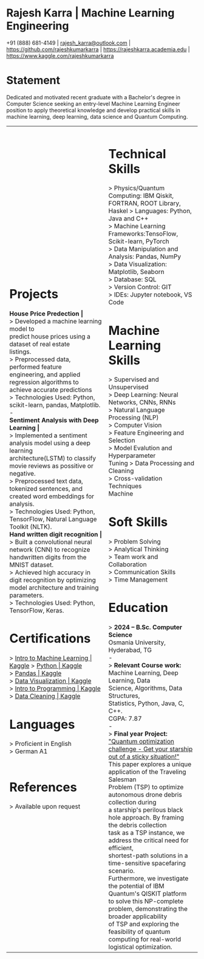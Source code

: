 

# Rajesh Karra | Machine Learning Engineering
 +91 (888) 681-4149 | <rajesh_karra@outlook.com> | <https://github.com/rajeshkumarkarra> | <https://rajeshkarra.academia.edu> | <https://www.kaggle.com/rajeshkumarkarra><br>


# Statement

Dedicated and motivated recent graduate with a Bachelor's degree in Computer Science
seeking an entry-level Machine Learning Engineer position to apply theoretical
knowledge and develop practical skills in machine learning, deep learning, data
science and Quantum Computing.

<table border="0">
 <tr>
 <td><b style="font-size:30px"></b></td>
 <td><b style="font-size:30px"></b></td>
 </tr>
 <tr>
 <td>
 <h1>Projects</h1>
<b>House Price Predection |</b><br>
> Developed a machine learning model to<br>
predict house prices using a dataset of
real estate<br> listings.<br>
> Preprocessed data, performed feature<br>
engineering, and applied regression
algorithms to<br> achieve accurate predictions<br>
> Technologies Used: Python, scikit-learn,
pandas, Matplotlib.<br>
-<br>
<b>Sentiment Analysis with Deep Learning |</b><br>
> Implemented a sentiment analysis model
using a deep learning<br> architecture(LSTM)
to classify movie reviews as possitive or
negative.<br>
> Preprocessed text data, tokenized
sentences, and created word embeddings for
analysis.<br>
> Technologies Used: Python, TensorFlow,
Natural Language Toolkit (NLTK).<br>
<b>Hand written digit recognition |</b><br>
> Built a convolutional neural network
(CNN) to recognize<br> handwritten digits
from the MNIST dataset.<br>
> Achieved high accuracy in digit
recognition by optimizing<br> model
architecture and training parameters.<br>
> Technologies Used: Python, TensorFlow,
Keras.<br>
<h1>Certifications</h1>
> <a href="https://drive.google.com/file/d/15BvvzI_zFDsKMMPUxsSe09E2N8C2uh7N/view">Intro to Machine Learning | Kaggle</a>
> <a href="https://drive.google.com/file/d/1iuvTbVGgx4RoQKAw__OZ2i0Fx8m1HDG3/view">Python | Kaggle</a><br>
> <a href="https://drive.google.com/file/d/1BjhuelyFIAvIawNkruqEgANy7WpmdV6Y/view">Pandas | Kaggle</a><br>
> <a href="https://drive.google.com/file/d/1icFM7lzBFHZ4I22XcPBZI3T5KskP_GVt/view">Data Visualization | Kaggle</a><br>
> <a href="https://drive.google.com/file/d/1vNRFOBKYulDaILl6jKgzmXojr4qkQwPu/view">Intro to Programming | Kaggle</a><br>
> <a href="https://drive.google.com/file/d/1E-H1A05hGDZmaAsIL2MVBVINPGqd_iU-/view">Data Cleaning | Kaggle</a><br>
<h1>Languages</h1>
> Proficient in English<br>
> German A1<br><br>
<h1>References</h1>
> Available upon request
</td>
<td>
<h1>Technical Skills</h1>
> Physics/Quantum Computing: IBM Qiskit, FORTRAN, ROOT Library, Haskel 
> Languages: Python, Java and C++<br>
> Machine Learning
Frameworks:TensoFlow, Scikit-learn,
PyTorch<br>
> Data Manipulation and Analysis:
Pandas, NumPy<br>
> Data Visualization: Matplotlib,
Seaborn<br>
> Database: SQL<br>
> Version Control: GIT<br>
> IDEs: Jupyter notebook, VS Code<br>
<h1>Machine Learning Skills</h1>
> Supervised and Unsupervised<br>
> Deep Learning: Neural Networks,
CNNs, RNNs<br>
> Natural Language Processing (NLP)<br>
> Computer Vision<br>
> Feature Engineering and Selection<br>
> Model Evalution and Hyperparameter<br>
Tuning
> Data Processing and Cleaning<br>
> Cross-validation Techniques<br>
Machine<br>
<h1>Soft Skills</h1>
> Problem Solving<br>
> Analytical Thinking<br>
> Team work and Collaboration<br>
> Communication Skills<br>
> Time Management<br>
<h1>Education</h1>
> <strong>2024 – B.Sc. Computer Science</strong><br>
Osmania University, Hyderabad, TG<br>
-<br>
> <strong>Relevant Course work:</strong><br>
Machine
Learning, Deep Learning, Data<br>
Science, Algorithms, Data Structures,<br>
Statistics, Python, Java, C, C++.<br>
CGPA: 7.87<br>
-<br>
> <strong>Final year Project:</strong> <a href = "https://docs.google.com/document/d/e/2PACX-1vTkAwJ5FZi7Mms1N092WcOj8WD-1RTDQmYC5z1goj2s2hgNlVFS2hYjTRQ2Ln0chG_DdqOr0kd89kJJ/pub">"Quantum
optimization challenge - Get your
starship out of a sticky situation!"</a><br>
This paper explores a unique application of the Traveling Salesman<br>
 Problem (TSP) to optimize autonomous drone debris collection during<br>
 a starship's perilous black hole approach. By framing the debris collection<br>
 task as a TSP instance, we address the critical need for efficient, <br>
 shortest-path solutions in a time-sensitive spacefaring scenario.<br>
 Furthermore, we investigate the potential of IBM Quantum's QISKIT platform<br>
 to solve this NP-complete problem, demonstrating the broader applicability <br>
 of TSP and exploring the feasibility of quantum computing for real-world logistical
optimization.
</td>
 </tr>
</table>
